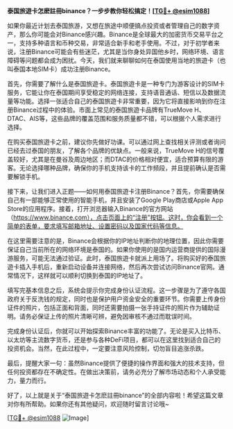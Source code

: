 **泰国旅遊卡怎麽註冊binance？一步步教你轻松搞定！[[TG💪+ @esim1088](https://t.me/s/esim1088)]**

如果你最近计划去泰国旅游，又想在旅途中顺便搞点投资或者管理自己的数字资产，那么你可能会对Binance感兴趣。Binance是全球最大的加密货币交易平台之一，支持多种语言和币种交易，非常适合新手和老手使用。不过，对于初学者来说，注册Binance可能会有些迷茫，尤其是当你身处异国他乡时，网络环境、语言障碍等问题都会成为困扰。今天，我们就来聊聊如何在泰国使用当地的旅遊卡（也叫泰国本地SIM卡）成功注册Binance。

首先，你需要了解什么是泰国旅遊卡。泰国旅遊卡是一种专门为游客设计的SIM卡服务，它能让你在泰国期间享受稳定的网络连接，支持语音通话、短信以及数据流量等功能。选择一张适合自己的泰国旅遊卡非常重要，因为它将直接影响到你在注册Binance过程中的体验。市面上常见的泰国旅遊卡品牌有TrueMove H、DTAC、AIS等，这些品牌的覆盖范围和服务质量都不错，可以根据个人需求进行选择。

在购买泰国旅遊卡之前，建议你先做好功课。可以通过网上查找相关评测或者询问已经去过泰国的朋友，了解各个品牌的优缺点。一般来说，TrueMove H的信号覆盖较好，尤其是在曼谷及周边地区；而DTAC的价格相对便宜，适合预算有限的游客。无论选择哪种品牌，确保你的手机支持该卡的工作频段，并且提前确认是否需要解锁手机。

接下来，让我们进入正题——如何用泰国旅遊卡注册Binance？首先，你需要确保自己有一部能够正常使用的智能手机，并且安装了Google Play商店或Apple App Store的应用程序。接着，打开浏览器输入Binance的官方网站（https://www.binance.com），点击页面上的“注册”按钮。这时，你会看到一个简单的表单，要求填写邮箱地址、设置密码以及国家代码等信息。

在这里需要注意的是，Binance会根据你的IP地址判断你的地理位置，因此你需要保证自己当前所在的网络环境是泰国的。如果你使用的是国内运营商提供的国际漫游服务，可能无法通过验证。此时，泰国旅遊卡就派上用场了。将购买好的泰国旅遊卡插入手机后，重新启动设备并连接网络，然后再次尝试访问Binance官网。通常情况下，这样就可以顺利切换到泰国的IP地址了。

填写完基本信息之后，系统会提示你完成身份认证流程。这一步骤是为了遵守各国政府关于反洗钱的规定，同时也是保护用户资金安全的重要环节。你需要上传身份证件的照片，包括正面和背面，同时还需要拍摄一张手持证件的照片作为辅助证明。请务必保证上传的照片清晰可辨，避免因审核不通过而耽误时间。

完成身份认证后，你就可以开始探索Binance丰富的功能了。无论是买入比特币、以太坊等主流数字货币，还是参与各种DeFi项目，都可以在这里找到适合自己的投资机会。当然，在此过程中，一定要注意风险控制，切勿盲目追涨杀跌。

最后，提醒大家一句：虽然Binance提供了便捷的操作界面和强大的技术支持，但任何投资都存在不确定性。在做出决策前，请务必充分了解市场动态和个人承受能力，量力而行。

好了，以上就是关于“泰国旅遊卡怎麽註冊binance”的全部内容啦！希望这篇文章对你有所帮助。如果你还有其他疑问，欢迎随时留言讨论哦~ 

[[TG💪+ @esim1088](https://t.me/s/esim1088) ![Image](https://i.postimg.cc/4NQfJmqS/Snipaste-2025-05-13-00-14-12.png)]